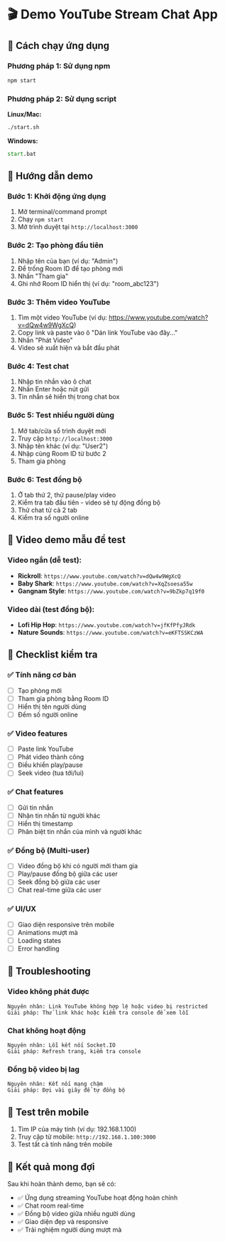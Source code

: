 # 🎬 Demo YouTube Stream Chat App

## 🚀 Cách chạy ứng dụng

### Phương pháp 1: Sử dụng npm
```bash
npm start
```

### Phương pháp 2: Sử dụng script
**Linux/Mac:**
```bash
./start.sh
```

**Windows:**
```cmd
start.bat
```

## 🎯 Hướng dẫn demo

### Bước 1: Khởi động ứng dụng
1. Mở terminal/command prompt
2. Chạy `npm start`
3. Mở trình duyệt tại `http://localhost:3000`

### Bước 2: Tạo phòng đầu tiên
1. Nhập tên của bạn (ví dụ: "Admin")
2. Để trống Room ID để tạo phòng mới
3. Nhấn "Tham gia"
4. Ghi nhớ Room ID hiển thị (ví dụ: "room_abc123")

### Bước 3: Thêm video YouTube
1. Tìm một video YouTube (ví dụ: https://www.youtube.com/watch?v=dQw4w9WgXcQ)
2. Copy link và paste vào ô "Dán link YouTube vào đây..."
3. Nhấn "Phát Video"
4. Video sẽ xuất hiện và bắt đầu phát

### Bước 4: Test chat
1. Nhập tin nhắn vào ô chat
2. Nhấn Enter hoặc nút gửi
3. Tin nhắn sẽ hiển thị trong chat box

### Bước 5: Test nhiều người dùng
1. Mở tab/cửa sổ trình duyệt mới
2. Truy cập `http://localhost:3000`
3. Nhập tên khác (ví dụ: "User2")
4. Nhập cùng Room ID từ bước 2
5. Tham gia phòng

### Bước 6: Test đồng bộ
1. Ở tab thứ 2, thử pause/play video
2. Kiểm tra tab đầu tiên - video sẽ tự động đồng bộ
3. Thử chat từ cả 2 tab
4. Kiểm tra số người online

## 🎥 Video demo mẫu để test

### Video ngắn (dễ test):
- **Rickroll**: `https://www.youtube.com/watch?v=dQw4w9WgXcQ`
- **Baby Shark**: `https://www.youtube.com/watch?v=XqZsoesa55w`
- **Gangnam Style**: `https://www.youtube.com/watch?v=9bZkp7q19f0`

### Video dài (test đồng bộ):
- **Lofi Hip Hop**: `https://www.youtube.com/watch?v=jfKfPfyJRdk`
- **Nature Sounds**: `https://www.youtube.com/watch?v=eKFTSSKCzWA`

## 🧪 Checklist kiểm tra

### ✅ Tính năng cơ bản
- [ ] Tạo phòng mới
- [ ] Tham gia phòng bằng Room ID
- [ ] Hiển thị tên người dùng
- [ ] Đếm số người online

### ✅ Video features
- [ ] Paste link YouTube
- [ ] Phát video thành công
- [ ] Điều khiển play/pause
- [ ] Seek video (tua tới/lui)

### ✅ Chat features
- [ ] Gửi tin nhắn
- [ ] Nhận tin nhắn từ người khác
- [ ] Hiển thị timestamp
- [ ] Phân biệt tin nhắn của mình và người khác

### ✅ Đồng bộ (Multi-user)
- [ ] Video đồng bộ khi có người mới tham gia
- [ ] Play/pause đồng bộ giữa các user
- [ ] Seek đồng bộ giữa các user
- [ ] Chat real-time giữa các user

### ✅ UI/UX
- [ ] Giao diện responsive trên mobile
- [ ] Animations mượt mà
- [ ] Loading states
- [ ] Error handling

## 🐛 Troubleshooting

### Video không phát được
```
Nguyên nhân: Link YouTube không hợp lệ hoặc video bị restricted
Giải pháp: Thử link khác hoặc kiểm tra console để xem lỗi
```

### Chat không hoạt động
```
Nguyên nhân: Lỗi kết nối Socket.IO
Giải pháp: Refresh trang, kiểm tra console
```

### Đồng bộ video bị lag
```
Nguyên nhân: Kết nối mạng chậm
Giải pháp: Đợi vài giây để tự đồng bộ
```

## 📱 Test trên mobile

1. Tìm IP của máy tính (ví dụ: 192.168.1.100)
2. Truy cập từ mobile: `http://192.168.1.100:3000`
3. Test tất cả tính năng trên mobile

## 🎉 Kết quả mong đợi

Sau khi hoàn thành demo, bạn sẽ có:
- ✅ Ứng dụng streaming YouTube hoạt động hoàn chỉnh
- ✅ Chat room real-time
- ✅ Đồng bộ video giữa nhiều người dùng
- ✅ Giao diện đẹp và responsive
- ✅ Trải nghiệm người dùng mượt mà